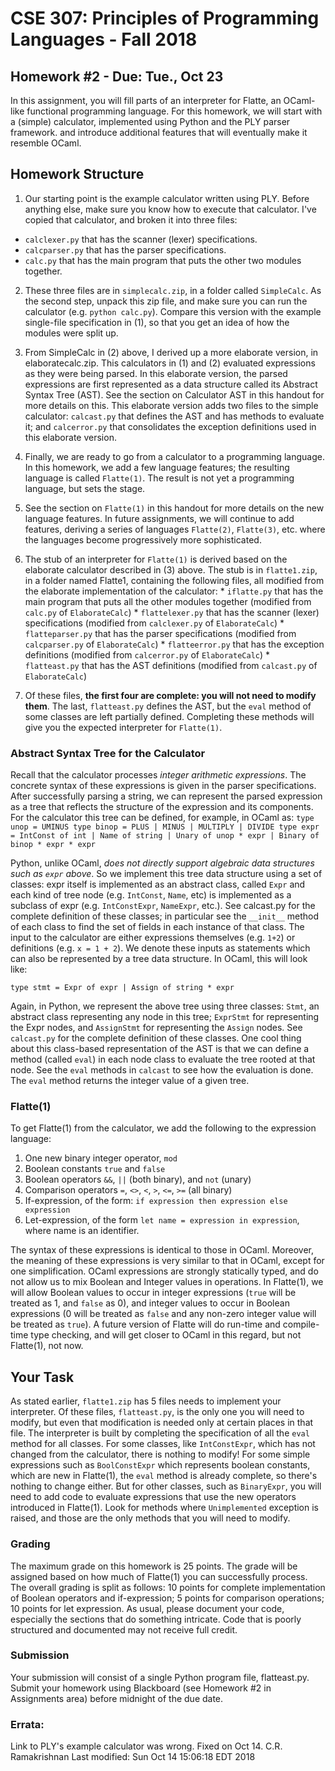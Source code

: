 # CSE 307: Principles of Programming Languages - Fall 2018
## Homework #2 - Due: Tue., Oct 23
In this assignment, you will fill parts of an interpreter for Flatte, an OCaml-like functional programming language. For this homework, we will start with a (simple) calculator, implemented using Python and the PLY parser framework. and introduce additional features that will eventually make it resemble OCaml.
## Homework Structure
1. Our starting point is the example calculator written using PLY. Before anything else, make sure you know how to execute that calculator.
I've copied that calculator, and broken it into three files:
* `calclexer.py` that has the scanner (lexer) specifications.
* `calcparser.py` that has the parser specifications.
* `calc.py` that has the main program that puts the other two modules together.

2. These three files are in `simplecalc.zip`, in a folder called `SimpleCalc`. As the second step, unpack this zip file, and make sure you can run the calculator (e.g. `python calc.py`). Compare this version with the example single-file specification in (1), so that you get an idea of how the modules were split up.

3. From SimpleCalc in (2) above, I derived up a more elaborate version, in elaboratecalc.zip. This calculators in (1) and (2) evaluated expressions as they were being parsed. In this elaborate version, the parsed expressions are first represented as a data structure called its Abstract Syntax Tree (AST). See the section on Calculator AST in this handout for more details on this. This elaborate version adds two files to the simple calculator: `calcast.py` that defines the AST and has methods to evaluate it; and `calcerror.py` that consolidates the exception definitions used in this elaborate version.

4. Finally, we are ready to go from a calculator to a programming language. In this homework, we add a few language features; the resulting language is called `Flatte(1)`. The result is not yet a programming language, but sets the stage.
  1. See the section on `Flatte(1)` in this handout for more details on the new language features. In future assignments, we will continue to add features, deriving a series of languages `Flatte(2)`, `Flatte(3)`, etc. where the languages become progressively more sophisticated.
  2. The stub of an interpreter for `Flatte(1)` is derived based on the elaborate calculator described in (3) above. The stub is in `flatte1.zip`, in a folder named Flatte1, containing the following files, all modified from the elaborate implementation of the calculator:
    * `iflatte.py` that has the main program that puts all the other modules together (modified from `calc.py` of `ElaborateCalc`)
    * `flattelexer.py` that has the scanner (lexer) specifications (modified from `calclexer.py` of `ElaborateCalc`)
    * `flatteparser.py` that has the parser specifications (modified from `calcparser.py` of `ElaborateCalc`)
    * `flatteerror.py` that has the exception definitions (modified from `calcerror.py` of `ElaborateCalc`)
    * `flatteast.py` that has the AST definitions (modified from `calcast.py` of `ElaborateCalc`)
  3. Of these files, **the first four are complete: you will not need to modify them**. The last, `flatteast.py` defines the AST, but the `eval` method of some classes are left partially defined. Completing these methods will give you the expected interpreter for `Flatte(1)`.

### Abstract Syntax Tree for the Calculator
Recall that the calculator processes *integer arithmetic expressions*. The concrete syntax of these expressions is given in the parser specifications. After successfully parsing a string, we can represent the parsed expression as a tree that reflects the structure of the expression and its components. For the calculator this tree can be defined, for example, in OCaml as:
`type unop = UMINUS
type binop = PLUS | MINUS | MULTIPLY | DIVIDE
type expr = IntConst of int
         | Name of string
         | Unary of unop * expr
         | Binary of binop * expr * expr`

Python, unlike OCaml, *does not directly support algebraic data structures such as `expr` above*. So we implement this tree data structure using a set of classes: expr itself is implemented as an abstract class, called `Expr` and each kind of tree node (e.g. `IntConst`, `Name`, etc) is implemented as a subclass of expr (e.g. `IntConstExpr`, `NameExpr`, etc.). See calcast.py for the complete definition of these classes; in particular see the `__init__` method of each class to find the set of fields in each instance of that class.
The input to the calculator are either expressions themselves (e.g. `1+2`) or definitions (e.g. `x = 1 + 2`). We denote these inputs as statements which can also be represented by a tree data structure. In OCaml, this will look like:

`type stmt = Expr of expr
          | Assign of string * expr`

Again, in Python, we represent the above tree using three classes: `Stmt`, an abstract class representing any node in this tree; `ExprStmt` for representing the Expr nodes, and `AssignStmt` for representing the `Assign` nodes. See `calcast.py` for the complete definition of these classes.
One cool thing about this class-based representation of the AST is that we can define a method (called `eval`) in each node class to evaluate the tree rooted at that node. See the `eval` methods in `calcast` to see how the evaluation is done. The `eval` method returns the integer value of a given tree.

### Flatte(1)
To get Flatte(1) from the calculator, we add the following to the expression language:
1. One new binary integer operator, `mod`
2. Boolean constants `true` and `false`
3. Boolean operators `&&`, ``||`` (both binary), and `not` (unary)
4. Comparison operators ``=``, ``<>``, ``<``, ``>``, ``<=``, ``>=`` (all binary)
5. If-expression, of the form: `if expression then expression else expression`
6. Let-expression, of the form `let name = expression in expression`, where name is an identifier.

The syntax of these expressions is identical to those in OCaml. Moreover, the meaning of these expressions is very similar to that in OCaml, except for one simplification. OCaml expressions are strongly statically typed, and do not allow us to mix Boolean and Integer values in operations. In Flatte(1), we will allow Boolean values to occur in integer expressions (`true` will be treated as 1, and `false` as 0), and integer values to occur in Boolean expressions (0 will be treated as `false` and any non-zero integer value will be treated as `true`). A future version of Flatte will do run-time and compile-time type checking, and will get closer to OCaml in this regard, but not Flatte(1), not now.

## Your Task
As stated earlier, `flatte1.zip` has 5 files needs to implement your interpreter. Of these files, `flatteast.py`, is the only one you will need to modify, but even that modification is needed only at certain places in that file.
The interpreter is built by completing the specification of all the `eval` method for all classes. For some classes, like `IntConstExpr`, which has not changed from the calculator, there is nothing to modify! For some simple expressions such as `BoolConstExpr` which represents boolean constants, which are new in Flatte(1), the `eval` method is already complete, so there's nothing to change either. But for other classes, such as `BinaryExpr`, you will need to add code to evaluate expressions that use the new operators introduced in Flatte(1). Look for methods where `Unimplemented` exception is raised, and those are the only methods that you will need to modify.

### Grading
The maximum grade on this homework is 25 points. The grade will be assigned based on how much of Flatte(1) you can successfully process. The overall grading is split as follows: 10 points for complete implementation of Boolean operators and if-expression; 5 points for comparison operations; 10 points for let expression. As usual, please document your code, especially the sections that do something intricate. Code that is poorly structured and documented may not receive full credit.

### Submission
Your submission will consist of a single Python program file, flatteast.py.
Submit your homework using Blackboard (see Homework #2 in Assignments area) before midnight of the due date.

### Errata:
Link to PLY's example calculator was wrong. Fixed on Oct 14.
C.R. Ramakrishnan
Last modified: Sun Oct 14 15:06:18 EDT 2018
